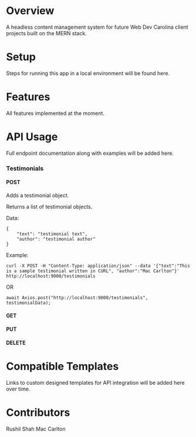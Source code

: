 # Overview
A headless content management system for future Web Dev Carolina client projects built on the MERN stack.

# Setup
Steps for running this app in a local environment will be found here.

# Features
All features implemented at the moment.

# API Usage
Full endpoint documentation along with examples will be added here.
### Testimonials
#### POST
Adds a testimonial object.

Returns a list of testimonial objects.

Data:
```
{ 
    "text": "testimonial text",
    "author": "testimonial author" 
}
```
  
Example:
```
curl -X POST -H "Content-Type: application/json" --data '{"text":"This is a sample testimonial written in CURL", "author":"Mac Carlton"}' http://localhost:9000/testimonials
````
OR
```
await Axios.post("http://localhost:9000/testimonials", testimonialData);
```
    
#### GET 
#### PUT
#### DELETE
# Compatible Templates
Links to custom designed templates for API integration will be added here over time.

# Contributors 
Rushil Shah
Mac Carlton

